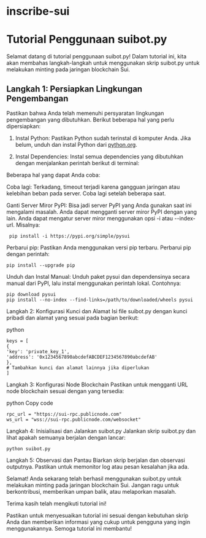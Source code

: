 # inscribe-sui

# Tutorial Penggunaan suibot.py

Selamat datang di tutorial penggunaan suibot.py! Dalam tutorial ini, kita akan membahas langkah-langkah untuk menggunakan skrip suibot.py untuk melakukan minting pada jaringan blockchain Sui.

## Langkah 1: Persiapkan Lingkungan Pengembangan

Pastikan bahwa Anda telah memenuhi persyaratan lingkungan pengembangan yang dibutuhkan. Berikut beberapa hal yang perlu dipersiapkan:

1. Instal Python: Pastikan Python sudah terinstal di komputer Anda. Jika belum, unduh dan instal Python dari [python.org](https://www.python.org/).

2. Instal Dependencies: Instal semua dependencies yang dibutuhkan dengan menjalankan perintah berikut di terminal:

Beberapa hal yang dapat Anda coba:

Coba lagi: Terkadang, timeout terjadi karena gangguan jaringan atau kelebihan beban pada server. Coba lagi setelah beberapa saat.

Ganti Server Miror PyPI: Bisa jadi server PyPI yang Anda gunakan saat ini mengalami masalah. Anda dapat mengganti server miror PyPI dengan yang lain. Anda dapat mengatur server miror menggunakan opsi -i atau --index-url. Misalnya:


     pip install -i https://pypi.org/simple/pysui

Perbarui pip: Pastikan Anda menggunakan versi pip terbaru. Perbarui pip dengan perintah:


    pip install --upgrade pip

Unduh dan Instal Manual: Unduh paket pysui dan dependensinya secara manual dari PyPI, lalu instal menggunakan perintah lokal. Contohnya:



    pip download pysui
    pip install --no-index --find-links=/path/to/downloaded/wheels pysui

Langkah 2: Konfigurasi Kunci dan Alamat
Isi file suibot.py dengan kunci pribadi dan alamat yang sesuai pada bagian berikut:

python


    keys = [
    {
    'key': 'private_key_1',
    'address': '0x1234567890abcdefABCDEF1234567890abcdefAB'
    },
    # Tambahkan kunci dan alamat lainnya jika diperlukan
    ]

Langkah 3: Konfigurasi Node Blockchain
Pastikan untuk mengganti URL node blockchain sesuai dengan yang tersedia:

python
Copy code

    rpc_url = "https://sui-rpc.publicnode.com"
    ws_url = "wss://sui-rpc.publicnode.com/websocket"
    
Langkah 4: Inisialisasi dan Jalankan suibot.py
Jalankan skrip suibot.py dan lihat apakah semuanya berjalan dengan lancar:


    python suibot.py
    
Langkah 5: Observasi dan Pantau
Biarkan skrip berjalan dan observasi outputnya. Pastikan untuk memonitor log atau pesan kesalahan jika ada.

Selamat! Anda sekarang telah berhasil menggunakan suibot.py untuk melakukan minting pada jaringan blockchain Sui. Jangan ragu untuk berkontribusi, memberikan umpan balik, atau melaporkan masalah.

Terima kasih telah mengikuti tutorial ini!

Pastikan untuk menyesuaikan tutorial ini sesuai dengan kebutuhan skrip Anda dan memberikan informasi yang cukup untuk pengguna yang ingin menggunakannya. Semoga tutorial ini membantu!
